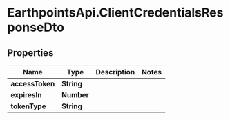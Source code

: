 # EarthpointsApi.ClientCredentialsResponseDto

## Properties

Name | Type | Description | Notes
------------ | ------------- | ------------- | -------------
**accessToken** | **String** |  | 
**expiresIn** | **Number** |  | 
**tokenType** | **String** |  | 


